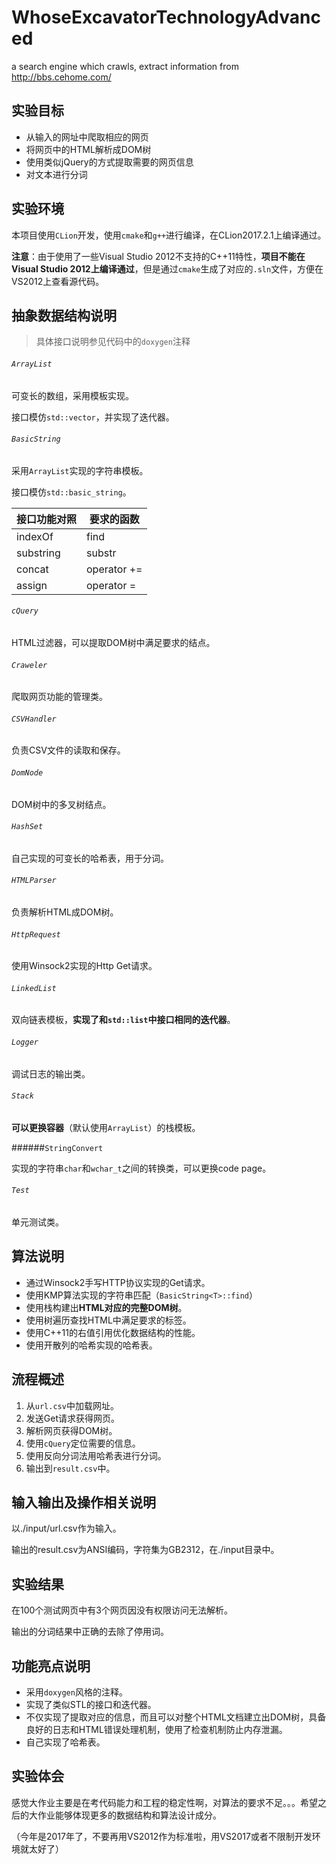 # WhoseExcavatorTechnologyAdvanced
a search engine which crawls, extract information from http://bbs.cehome.com/
## 实验目标

- 从输入的网址中爬取相应的网页
- 将网页中的HTML解析成DOM树
- 使用类似jQuery的方式提取需要的网页信息
- 对文本进行分词

## 实验环境

本项目使用`CLion`开发，使用`cmake`和`g++`进行编译，在CLion2017.2.1上编译通过。

**注意**：由于使用了一些Visual Studio 2012不支持的C++11特性，**项目不能在Visual Studio 2012上编译通过**，但是通过`cmake`生成了对应的`.sln`文件，方便在VS2012上查看源代码。

## 抽象数据结构说明

> 具体接口说明参见代码中的`doxygen`注释

###### `ArrayList`

可变长的数组，采用模板实现。

接口模仿`std::vector`，并实现了迭代器。

###### `BasicString`

采用`ArrayList`实现的字符串模板。

接口模仿`std::basic_string`。

| 接口功能对照    | 要求的函数       |
| --------- | ----------- |
| indexOf   | find        |
| substring | substr      |
| concat    | operator += |
| assign    | operator =  |

###### `cQuery`

HTML过滤器，可以提取DOM树中满足要求的结点。

###### `Craweler`

爬取网页功能的管理类。

###### `CSVHandler`

负责CSV文件的读取和保存。

###### `DomNode`

DOM树中的多叉树结点。

###### `HashSet`

自己实现的可变长的哈希表，用于分词。

###### `HTMLParser`

负责解析HTML成DOM树。

###### `HttpRequest`

使用Winsock2实现的Http Get请求。

###### `LinkedList`

双向链表模板，**实现了和`std::list`中接口相同的迭代器**。

###### `Logger`

调试日志的输出类。

###### `Stack`

**可以更换容器**（默认使用`ArrayList`）的栈模板。

######`StringConvert`

实现的字符串`char`和`wchar_t`之间的转换类，可以更换code page。

###### `Test`

单元测试类。

## 算法说明

- 通过Winsock2手写HTTP协议实现的Get请求。
- 使用KMP算法实现的字符串匹配（`BasicString<T>::find`）
- 使用栈构建出**HTML对应的完整DOM树**。
- 使用树遍历查找HTML中满足要求的标签。
- 使用C++11的右值引用优化数据结构的性能。
- 使用开散列的哈希实现的哈希表。

## 流程概述

1. 从`url.csv`中加载网址。
2. 发送Get请求获得网页。
3. 解析网页获得DOM树。
4. 使用`cQuery`定位需要的信息。
5. 使用反向分词法用哈希表进行分词。
6. 输出到`result.csv`中。

## 输入输出及操作相关说明

以./input/url.csv作为输入。

输出的result.csv为ANSI编码，字符集为GB2312，在./input目录中。

## 实验结果

在100个测试网页中有3个网页因没有权限访问无法解析。

输出的分词结果中正确的去除了停用词。

## 功能亮点说明

- 采用`doxygen`风格的注释。
- 实现了类似STL的接口和迭代器。
- 不仅实现了提取对应的信息，而且可以对整个HTML文档建立出DOM树，具备良好的日志和HTML错误处理机制，使用了检查机制防止内存泄漏。
- 自己实现了哈希表。

## 实验体会

感觉大作业主要是在考代码能力和工程的稳定性啊，对算法的要求不足。。。希望之后的大作业能够体现更多的数据结构和算法设计成分。

（今年是2017年了，不要再用VS2012作为标准啦，用VS2017或者不限制开发环境就太好了）

